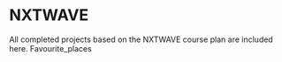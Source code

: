 # NXTWAVE
All completed projects based on the NXTWAVE course plan are included here.
Favourite_places
